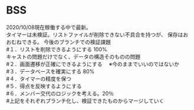 # BSS
2020/10/08現在稼働する中で最新。<br/>
タイマーは未検証。リストファイルが削除できない不具合を持つが、
保存はおおむねできる。
今後のブランチでの検証課題<br/>
#１．リストを削除できるようにする 100%<br/>
キャストの問題だけでなく、データの構造そのものの問題　<br/>
#２．画面遷移が正確にできるようにする　
※今のままでいいのではないか<br/>
#３．データベースを確実にする 80%<br/>
#４．タイマーの精度を保つ<br/>
#５．得点を反映するようにする<br/>
#６．メンバー交代のロジックを考える。20％<br/>
#上記をそれぞれブランチ化し、検証できたものからマージしていく
